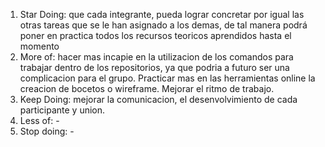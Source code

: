 1. Star Doing: que cada integrante, pueda lograr concretar por igual las otras tareas que se le han asignado a los demas, de tal manera podrá poner en practica todos los recursos teoricos aprendidos hasta el momento 
2. More of: hacer mas incapie en la utilizacion de los comandos para trabajar dentro de los repositorios, ya que podria a futuro ser una complicacion para el grupo. Practicar mas en las herramientas online la creacion de bocetos o wireframe. Mejorar el ritmo de trabajo.
4. Keep Doing: mejorar la comunicacion, el desenvolvimiento de cada participante y union.
5. Less of: -
6. Stop doing: -
